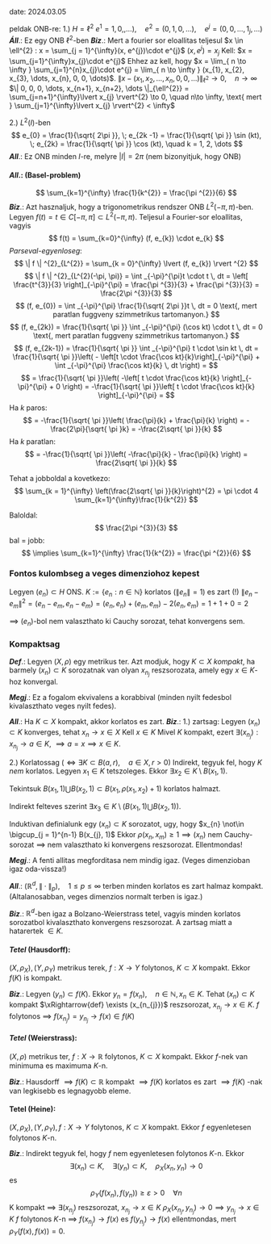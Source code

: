 date: 2024.03.05

peldak ONB-re:
1.) $H = \ell^{2}$
$e^{1} = 1, 0, ,\dots), \quad e^{2} = (0, 1, 0, \dots), \quad e^{j} = (0, 0, \dots, 1_{j}, \dots)$
***Áll***.: Ez egy ONB $\ell^{2}$-ben
***Biz***.: Mert a fourier sor eloallitas teljesul
$x \in \ell^{2} : x = \sum_{j = 1}^{\infty}(x, e^{j})\cdot e^{j}$
$(x, e^{j}) = x_{j}$
Kell: $x = \sum_{j=1}^{\infty}x_{j}\cdot e^{j}$ 
Ehhez az kell, hogy $x = \lim_{ n \to \infty } \sum_{j=1}^{n}x_{j}\cdot e^{j} = \lim_{ n \to \infty } (x_{1}, x_{2}, x_{3}, \dots, x_{n}, 0, 0, \dots)$.
$\| x - (x_{1}, x_{2}, \dots, x_{n}, 0, 0, \dots) \|_{\ell^{2}} \to 0, \quad n \to \infty$
$\| 0, 0, 0, \dots, x_{n+1}, x_{n+2}, \dots \|_{\ell^{2}} = \sum_{j=n+1}^{\infty}\lvert x_{j} \rvert^{2} \to 0, \quad n\to \infty, \text{ mert } \sum_{j=1}^{\infty}\lvert x_{j} \rvert^{2} < \infty$

2.) $L^{2}(I)$-ben
$$
e_{0} = \frac{1}{\sqrt{ 2\pi }}, \; e_{2k -1} = \frac{1}{\sqrt{ \pi }} \sin (kt), \; e_{2k} = \frac{1}{\sqrt{ \pi }} \cos (kt), \quad k = 1, 2, \dots
$$
***All***.: Ez ONB minden $I$-re, melyre $\lvert I \rvert = 2\pi$
(nem bizonyitjuk, hogy ONB)

#### ***All***.: (Basel-problem)
$$
\sum_{k=1}^{\infty} \frac{1}{k^{2}} = \frac{\pi ^{2}}{6}
$$
***Biz***.:
Azt hasznaljuk, hogy a trigonometrikus rendszer ONB $L^{2}(-\pi, \pi)$-ben.
Legyen $f(t) = t \in C[-\pi, \pi] \subset L^{2}(-\pi, \pi)$.
Teljesul a Fourier-sor eloallitas, vagyis
$$
f(t) = \sum_{k=0}^{\infty} (f, e_{k}) \cdot e_{k}
$$
*Parseval-egyenloseg*:
$$
\| f \| ^{2}_{L^{2}} = \sum_{k = 0}^{\infty} \lvert (f, e_{k}) \rvert ^{2}
$$
$$
\| f \| ^{2}_{L^{2}(-\pi, \pi)} = \int _{-\pi}^{\pi}t \cdot t \, dt = \left[  \frac{t^{3}}{3}  \right]_{-\pi}^{\pi} = \frac{\pi ^{3}}{3} + \frac{\pi ^{3}}{3} = \frac{2\pi ^{3}}{3}
$$
$$
(f, e_{0}) = \int _{-\pi}^{\pi} \frac{1}{\sqrt{ 2\pi }}t \, dt = 0 \text{, mert paratlan fuggveny szimmetrikus tartomanyon.}
$$
$$
(f, e_{2k}) = \frac{1}{\sqrt{ \pi }} \int _{-\pi}^{\pi} (\cos kt) \cdot t \, dt = 0 \text{, mert paratlan fuggveny szimmetrikus tartomanyon.}
$$
$$
(f, e_{2k-1}) = \frac{1}{\sqrt{ \pi }} \int _{-\pi}^{\pi} t \cdot \sin kt \, dt = \frac{1}{\sqrt{ \pi }}\left( - \left[t \cdot \frac{\cos kt}{k}\right]_{-\pi}^{\pi} + \int _{-\pi}^{\pi} \frac{\cos kt}{k} \, dt  \right) = 
$$
$$
= \frac{1}{\sqrt{ \pi }}\left( -\left[ t \cdot \frac{\cos kt}{k} \right]_{-\pi}^{\pi} + 0 \right) = -\frac{1}{\sqrt{ \pi }}\left[ t \cdot \frac{\cos kt}{k} \right]_{-\pi}^{\pi} = 
$$
Ha $k$ paros:
$$
= -\frac{1}{\sqrt{ \pi }}\left( \frac{\pi}{k} + \frac{\pi}{k} \right) = -\frac{2\pi}{\sqrt{ \pi }k} = -\frac{2\sqrt{ \pi }}{k}
$$
Ha $k$ paratlan:
$$
= -\frac{1}{\sqrt{ \pi }}\left( -\frac{\pi}{k} - \frac{\pi}{k} \right) = \frac{2\sqrt{ \pi }}{k}
$$

Tehat a jobboldal a kovetkezo:
$$
\sum_{k = 1}^{\infty} \left(\frac{2\sqrt{ \pi }}{k}\right)^{2} = \pi \cdot 4 \sum_{k=1}^{\infty}\frac{1}{k^{2}}
$$

Baloldal:
$$
\frac{2\pi ^{3}}{3}
$$
bal = jobb:
$$
\implies \sum_{k=1}^{\infty} \frac{1}{k^{2}} = \frac{\pi ^{2}}{6}
$$

### Fontos kulombseg a veges dimenziohoz kepest
Legyen $(e_{n}) \subset H$ ONS.
$K := \{ e_{n} : n \in \mathbb{N} \}$ korlatos ($\| e_{n} \| = 1$) es zart (!)
$\| e_{n}-e_{m} \|^{2} = (e_{n} - e_{m}, e_{n} - e_{m}) = (e_{n}, e_{n}) + (e_{m}, e_{m}) -2(e_{n}, e_{m}) = 1 + 1 + 0 = 2$

$\implies$ $(e_{n})$-bol nem valaszthato ki Cauchy sorozat, tehat konvergens sem.

### Kompaktsag
***Def***.: Legyen $(X, \rho)$ egy metrikus ter. Azt modjuk, hogy $K \subset X$ *kompakt*, ha barmely $(x_{n}) \subset K$ sorozatnak van olyan $x_{n_{j}}$ reszsorozata, amely egy $x \in K$-hoz konvergal.

***Megj***.:  Ez a fogalom ekvivalens a korabbival (minden nyilt fedesbol kivalaszthato veges nyilt fedes).

***All***.: Ha $K \subset X$ kompakt, akkor korlatos es zart.
***Biz***.:
1.) zartsag:
Legyen $(x_{n}) \subset K$ konverges, tehat $x_{n} \to x \in X$
Kell $x \in K$
Mivel $K$ kompakt, ezert $\exists (x_{n_{j}}) : x_{n_{j}} \to a \in K$, $\implies a = x  \implies x \in K$.

2.) Korlatossag ($\iff \exists K \subset B(a, r), \quad a \in X, r >0$)
Indirekt, tegyuk fel, hogy $K$ *nem* korlatos. Legyen $x_{1} \in K$ tetszoleges.
Ekkor $\exists x_{2} \in K \setminus B(x_{1}, 1)$.

Tekintsuk $B(x_{1}, 1) \bigcup B(x_{2}, 1) \subset B(x_{1}, \rho(x_{1},x_{2}) + 1)$ korlatos halmazt.

Indirekt felteves szerint $\exists x_{3} \in K \setminus \left(B(x_{1}, 1) \bigcup B(x_{2},1)\right)$.

Induktivan definialunk egy $(x_{n}) \subset K$ sorozatot, ugy, hogy $x_{n} \not\in \bigcup_{j = 1}^{n-1} B(x_{j}, 1)$
Ekkor $\rho(x_{n}, x_{m}) \geq 1 \implies (x_{n})$  nem Cauchy-sorozat $\implies$ nem valaszthato ki konvergens reszsorozat. Ellentmondas!

***Megj***.: A fenti allitas megforditasa nem mindig igaz. (Veges dimenzioban igaz oda-vissza!)

***All***.: $(\mathbb{R}^{d}, \| \cdot \|_{p}), \quad 1 \leq p \leq \infty$ terben minden korlatos es zart halmaz kompakt. (Altalanosabban, veges dimenzios normalt terben is igaz.)

***Biz***.: $\mathbb{R}^{d}$-ben igaz a Bolzano-Weierstrass tetel, vagyis minden korlatos sorozatbol kivalaszthato konvergens reszsorozat. A zartsag miatt a hatarertek $\in K$.

#### ***Tetel*** (Hausdorff):
$(X, \rho_{X}), (Y, \rho_{Y})$ metrikus terek, $f: X \to Y$ folytonos, $K \subset X$ kompakt. Ekkor $f(K)$ is kompakt.

***Biz***.: Legyen $(y_{n}) \subset f(K)$. Ekkor $y_{n} = f(x_{n}), \quad n \in \mathbb{N}, x_{n} \in K$.
Tehat $(x_{n}) \subset K$ kompakt $\xRightarrow{def} \exists (x_{n_{j}})$ reszsorozat, $x_{n_{j}} \to x \in K$.
$f$ folytonos $\implies$ $f(x_{n_{j}}) = y_{n_{j}} \to f(x) \in f(K)$ 


#### ***Tetel*** (Weierstrass):
$(X, \rho)$ metrikus ter, $f:X \to \mathbb{R}$ folytonos, $K \subset X$ kompakt. Ekkor $f$-nek van minimuma es maximuma $K$-n.

***Biz***.: Hausdorff $\implies f(K) \subset \mathbb{R}$  kompakt $\implies f(K)$ korlatos es zart $\implies f(K)$ -nak van legkisebb es legnagyobb eleme.

#### Tetel (Heine):
$(X, \rho_{X}), (Y, \rho_{Y}), f: X \to Y$ folytonos, $K \subset X$ kompakt. Ekkor $f$ egyenletesen folytonos $K$-n.

***Biz***.: Indirekt tegyuk fel, hogy $f$ nem egyenletesen folytonos $K$-n. Ekkor
$$
\exists (x_{n}) \subset K, \quad \exists(y_{n}) \subset K, \quad \rho_{X}(x_{n}, y_{n}) \to 0
$$
es
$$
\rho_{Y}(f(x_{n}), f(y_{n})) \geq \varepsilon > 0 \quad \forall n
$$
K kompakt $\implies$ $\exists (x_{n_{j}})$ reszsorozat, $x_{n_{j}} \to x \in K$
$\rho_{X}(x_{n_{j}}, y_{n_{j}}) \to 0 \implies y_{n_{j}} \to x \in K$
$f$ folytonos $K$-n $\implies$ $f(x_{n_{j}}) \to f(x)$ es $f(y_{n_{j}}) \to f(x)$ ellentmondas, mert $\rho_{Y}(f(x), f(x)) = 0$.

